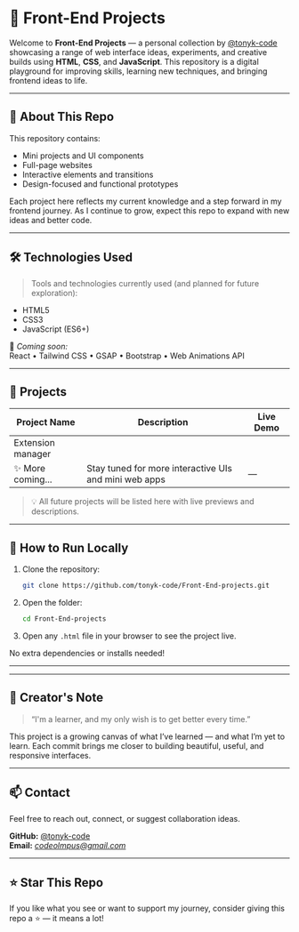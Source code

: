 
# 🚀 Front-End Projects

Welcome to **Front-End Projects** — a personal collection by [@tonyk-code](https://github.com/tonyk-code) showcasing a range of web interface ideas, experiments, and creative builds using **HTML**, **CSS**, and **JavaScript**. This repository is a digital playground for improving skills, learning new techniques, and bringing frontend ideas to life.

---

## 🌟 About This Repo

This repository contains:
- Mini projects and UI components
- Full-page websites
- Interactive elements and transitions
- Design-focused and functional prototypes

Each project here reflects my current knowledge and a step forward in my frontend journey. As I continue to grow, expect this repo to expand with new ideas and better code.

---

## 🛠️ Technologies Used

> Tools and technologies currently used (and planned for future exploration):

- HTML5
- CSS3
- JavaScript (ES6+)

🚧 *Coming soon:*  
React • Tailwind CSS • GSAP • Bootstrap • Web Animations API

---

## 📁 Projects

| Project Name | Description | Live Demo |
|--------------|-------------|-----------|
| Extension manager  |
| ✨ More coming... | Stay tuned for more interactive UIs and mini web apps | — |

> 💡 All future projects will be listed here with live previews and descriptions.

---

## 🔧 How to Run Locally

1. Clone the repository:
   ```bash
   git clone https://github.com/tonyk-code/Front-End-projects.git
   ```

2. Open the folder:
   ```bash
   cd Front-End-projects
   ```

3. Open any `.html` file in your browser to see the project live.

No extra dependencies or installs needed!

---


---

## 🙌 Creator's Note

> “I'm a learner, and my only wish is to get better every time.”

This project is a growing canvas of what I’ve learned — and what I’m yet to learn. Each commit brings me closer to building beautiful, useful, and responsive interfaces.

---

## 📫 Contact

Feel free to reach out, connect, or suggest collaboration ideas.

**GitHub:** [@tonyk-code](https://github.com/tonyk-code)  
**Email:** *codeolmpus@gmail.com*

---

## ⭐ Star This Repo

If you like what you see or want to support my journey, consider giving this repo a ⭐ — it means a lot!
